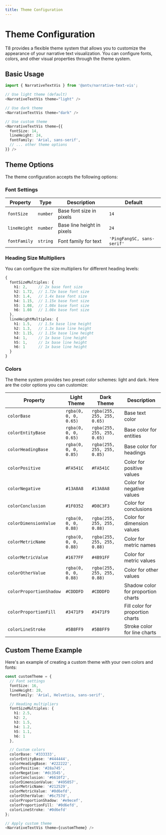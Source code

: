 ```yaml
---
title: Theme Configuration
---
```


# Theme Configuration

T8 provides a flexible theme system that allows you to customize the appearance of your narrative text visualization. You can configure fonts, colors, and other visual properties through the theme system.

## Basic Usage

```ts
import { NarrativeTextVis } from '@antv/narrative-text-vis';

// Use light theme (default)
<NarrativeTextVis theme="light" />

// Use dark theme
<NarrativeTextVis theme="dark" />

// Use custom theme
<NarrativeTextVis theme={{
  fontSize: 14,
  lineHeight: 24,
  fontFamily: 'Arial, sans-serif',
  // ... other theme options
}} />
```

## Theme Options

The theme configuration accepts the following options:

### Font Settings

| Property     | Type     | Description                | Default                    |
| ------------ | -------- | -------------------------- | -------------------------- |
| `fontSize`   | `number` | Base font size in pixels   | `14`                       |
| `lineHeight` | `number` | Base line height in pixels | `24`                       |
| `fontFamily` | `string` | Font family for text       | `'PingFangSC, sans-serif'` |

### Heading Size Multipliers

You can configure the size multipliers for different heading levels:

```ts
{
  fontSizeMultiples: {
    h1: 2,     // 2x base font size
    h2: 1.72,  // 1.72x base font size
    h3: 1.4,   // 1.4x base font size
    h4: 1.15,  // 1.15x base font size
    h5: 1.08,  // 1.08x base font size
    h6: 1.08   // 1.08x base font size
  },
  lineHeightMultiples: {
    h1: 1.5,   // 1.5x base line height
    h2: 1.3,   // 1.3x base line height
    h3: 1.15,  // 1.15x base line height
    h4: 1,     // 1x base line height
    h5: 1,     // 1x base line height
    h6: 1      // 1x base line height
  }
}
```

### Colors

The theme system provides two preset color schemes: light and dark. Here are the color options you can customize:

| Property                | Light Theme           | Dark Theme                  | Description                        |
| ----------------------- | --------------------- | --------------------------- | ---------------------------------- |
| `colorBase`             | `rgba(0, 0, 0, 0.65)` | `rgba(255, 255, 255, 0.65)` | Base text color                    |
| `colorEntityBase`       | `rgba(0, 0, 0, 0.65)` | `rgba(255, 255, 255, 0.65)` | Base color for entities            |
| `colorHeadingBase`      | `rgba(0, 0, 0, 0.85)` | `rgba(255, 255, 255, 0.85)` | Base color for headings            |
| `colorPositive`         | `#FA541C`             | `#FA541C`                   | Color for positive values          |
| `colorNegative`         | `#13A8A8`             | `#13A8A8`                   | Color for negative values          |
| `colorConclusion`       | `#1F0352`             | `#D8C3F3`                   | Color for conclusions              |
| `colorDimensionValue`   | `rgba(0, 0, 0, 0.88)` | `rgba(255, 255, 255, 0.88)` | Color for dimension values         |
| `colorMetricName`       | `rgba(0, 0, 0, 0.88)` | `rgba(255, 255, 255, 0.88)` | Color for metric names             |
| `colorMetricValue`      | `#1677FF`             | `#4B91FF`                   | Color for metric values            |
| `colorOtherValue`       | `rgba(0, 0, 0, 0.88)` | `rgba(255, 255, 255, 0.88)` | Color for other values             |
| `colorProportionShadow` | `#CDDDFD`             | `#CDDDFD`                   | Shadow color for proportion charts |
| `colorProportionFill`   | `#3471F9`             | `#3471F9`                   | Fill color for proportion charts   |
| `colorLineStroke`       | `#5B8FF9`             | `#5B8FF9`                   | Stroke color for line charts       |

## Custom Theme Example

Here's an example of creating a custom theme with your own colors and fonts:

```ts
const customTheme = {
  // Font settings
  fontSize: 16,
  lineHeight: 28,
  fontFamily: 'Arial, Helvetica, sans-serif',

  // Heading multipliers
  fontSizeMultiples: {
    h1: 2.5,
    h2: 2,
    h3: 1.5,
    h4: 1.2,
    h5: 1.1,
    h6: 1
  },

  // Custom colors
  colorBase: '#333333',
  colorEntityBase: '#444444',
  colorHeadingBase: '#222222',
  colorPositive: '#28a745',
  colorNegative: '#dc3545',
  colorConclusion: '#6610f2',
  colorDimensionValue: '#495057',
  colorMetricName: '#212529',
  colorMetricValue: '#0d6efd',
  colorOtherValue: '#6c757d',
  colorProportionShadow: '#e9ecef',
  colorProportionFill: '#0d6efd',
  colorLineStroke: '#0d6efd'
};

// Apply custom theme
<NarrativeTextVis theme={customTheme} />
```
